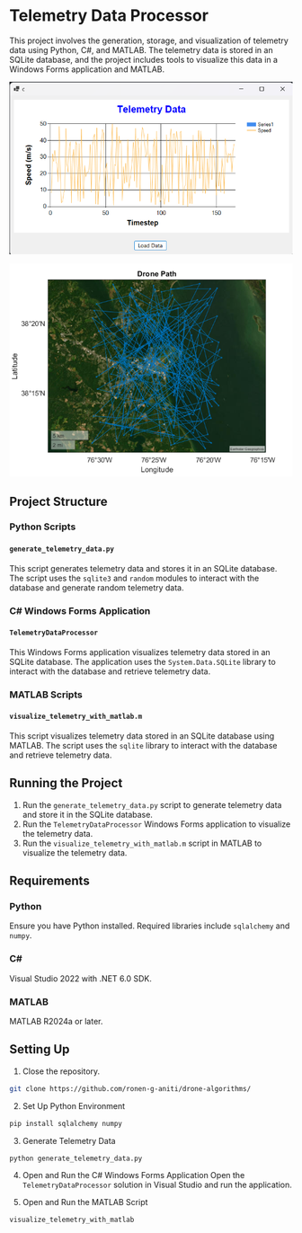 # Telemetry Data Processor
This project involves the generation, storage, and visualization of telemetry data using Python, C#, and MATLAB. The telemetry data is stored in an SQLite database, and the project includes tools to visualize this data in a Windows Forms application and MATLAB.

![MATLAB Screenshot](matlab_screenshot.png)

![CS Screenshot](cs_screenshot.png)


## Project Structure

### Python Scripts

#### `generate_telemetry_data.py`
This script generates telemetry data and stores it in an SQLite database. The script uses the `sqlite3` and `random` modules to interact with the database and generate random telemetry data.


### C# Windows Forms Application

#### `TelemetryDataProcessor`
This Windows Forms application visualizes telemetry data stored in an SQLite database. The application uses the `System.Data.SQLite` library to interact with the database and retrieve telemetry data.

### MATLAB Scripts

#### `visualize_telemetry_with_matlab.m`
This script visualizes telemetry data stored in an SQLite database using MATLAB. The script uses the `sqlite` library to interact with the database and retrieve telemetry data.

## Running the Project

1. Run the `generate_telemetry_data.py` script to generate telemetry data and store it in the SQLite database.
1. Run the `TelemetryDataProcessor` Windows Forms application to visualize the telemetry data.
1. Run the `visualize_telemetry_with_matlab.m` script in MATLAB to visualize the telemetry data.

## Requirements

### Python
Ensure you have Python installed. Required libraries include `sqlalchemy` and `numpy`.

### C#
Visual Studio 2022 with .NET 6.0 SDK.

### MATLAB
MATLAB R2024a or later.

## Setting Up
1. Close the repository.

```bash
git clone https://github.com/ronen-g-aniti/drone-algorithms/
```

2. Set Up Python Environment

```bash
pip install sqlalchemy numpy
```

3. Generate Telemetry Data

```bash
python generate_telemetry_data.py
```

4. Open and Run the C# Windows Forms Application
Open the `TelemetryDataProcessor` solution in Visual Studio and run the application.

5. Open and Run the MATLAB Script

```bash
visualize_telemetry_with_matlab
```